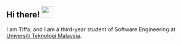 ## Hi there! <img src="https://raw.githubusercontent.com/drshahizan/drshahizan/master/img/wave.gif" width="30">

I am  Tiffa, and I am a third-year student of Software Engineering at [Universiti Teknologi Malaysia](https://www.utm.my).

